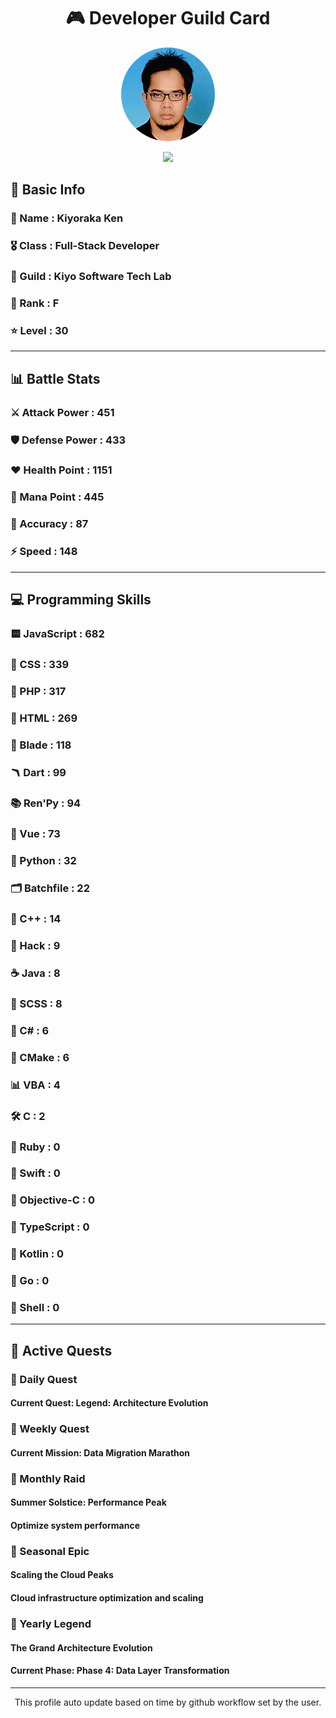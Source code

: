 <div align="center">

# 🎮 Developer Guild Card

<!-- Replace with your profile image -->
<img src="./assets/profile.png" width="150" height="150" style="border-radius: 50%"/>

![](https://komarev.com/ghpvc/?username=Kiyoraka&style=flat)
</div>

##  📌 Basic Info
### 👤 Name : Kiyoraka Ken
### 🎖️ Class : Full-Stack Developer
### 🎪 Guild : Kiyo Software Tech Lab 
### 🔰 Rank : F 
### ⭐ Level : 30

---
## 📊 Battle Stats

### ⚔️ Attack Power  : 451 
### 🛡️ Defense Power : 433 
### ❤️ Health Point  : 1151 
### 🔮 Mana Point    : 445 
### 🎯 Accuracy      : 87 
### ⚡ Speed         : 148

---
## 💻 Programming Skills

### 🟨 JavaScript : 682
### 💅 CSS : 339
### 🐘 PHP : 317
### 📄 HTML : 269
### 🧷 Blade : 118
### 🪃 Dart : 99
### 📚 Ren'Py : 94
### 📝 Vue : 73
### 🐍 Python : 32
### 🗂️ Batchfile : 22
### 🧠 C++ : 14
### 🧬 Hack : 9
### ☕ Java : 8
### 👗 SCSS : 8
### 🎻 C# : 6
### 🧱 CMake : 6
### 📊 VBA : 4
### 🛠️ C : 2
### 🔻 Ruby : 0
### 🦅 Swift : 0
### 🍎 Objective-C : 0
### 📝 TypeScript : 0
### 🎯 Kotlin : 0
### 📝 Go : 0
### 📝 Shell : 0

---
## 📜 Active Quests

### 🌅 Daily Quest

#### Current Quest: Legend: Architecture Evolution

### 📅 Weekly Quest
#### Current Mission: Data Migration Marathon

### 🌙 Monthly Raid
#### Summer Solstice: Performance Peak
#### Optimize system performance

### 🌠 Seasonal Epic
#### Scaling the Cloud Peaks
#### Cloud infrastructure optimization and scaling

### 👑 Yearly Legend
#### The Grand Architecture Evolution
#### Current Phase: Phase 4: Data Layer Transformation

---
<div align="center">
  This profile auto update based on time by github workflow set by the user.
</div>
